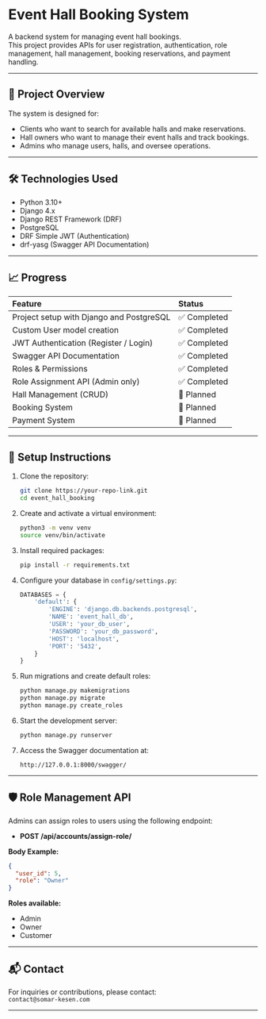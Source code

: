 
# Event Hall Booking System

A backend system for managing event hall bookings.  
This project provides APIs for user registration, authentication, role management, hall management, booking reservations, and payment handling.

---

## 📌 Project Overview

The system is designed for:
- Clients who want to search for available halls and make reservations.
- Hall owners who want to manage their event halls and track bookings.
- Admins who manage users, halls, and oversee operations.

---

## 🛠️ Technologies Used

- Python 3.10+
- Django 4.x
- Django REST Framework (DRF)
- PostgreSQL
- DRF Simple JWT (Authentication)
- drf-yasg (Swagger API Documentation)

---

## 📈 Progress

| Feature | Status |
| :--- | :--- |
| Project setup with Django and PostgreSQL | ✅ Completed |
| Custom User model creation | ✅ Completed |
| JWT Authentication (Register / Login) | ✅ Completed |
| Swagger API Documentation | ✅ Completed |
| Roles & Permissions | ✅ Completed |
| Role Assignment API (Admin only) | ✅ Completed |
| Hall Management (CRUD) | 🚧 Planned |
| Booking System | 🚧 Planned |
| Payment System | 🚧 Planned |

---

## 🚀 Setup Instructions

1. Clone the repository:

   ```bash
   git clone https://your-repo-link.git
   cd event_hall_booking
   ```

2. Create and activate a virtual environment:

   ```bash
   python3 -m venv venv
   source venv/bin/activate
   ```

3. Install required packages:

   ```bash
   pip install -r requirements.txt
   ```

4. Configure your database in `config/settings.py`:

   ```python
   DATABASES = {
       'default': {
           'ENGINE': 'django.db.backends.postgresql',
           'NAME': 'event_hall_db',
           'USER': 'your_db_user',
           'PASSWORD': 'your_db_password',
           'HOST': 'localhost',
           'PORT': '5432',
       }
   }
   ```

5. Run migrations and create default roles:

   ```bash
   python manage.py makemigrations
   python manage.py migrate
   python manage.py create_roles
   ```

6. Start the development server:

   ```bash
   python manage.py runserver
   ```

7. Access the Swagger documentation at:

   ```
   http://127.0.0.1:8000/swagger/
   ```

---

## 🛡️ Role Management API

Admins can assign roles to users using the following endpoint:

- **POST /api/accounts/assign-role/**

**Body Example:**

```json
{
  "user_id": 5,
  "role": "Owner"
}
```

**Roles available:**
- Admin
- Owner
- Customer

---

## 📬 Contact

For inquiries or contributions, please contact:  
`contact@somar-kesen.com`

---